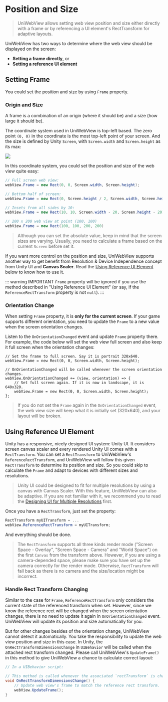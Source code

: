 # Position and Size

> UniWebView allows setting web view position and size either directly with a frame or by referencing a UI element's RectTransform for adaptive layouts.

UniWebView has two ways to determine where the web view should be displayed on the screen:

- **Setting a frame directly**, or
- **Setting a reference UI element**

## Setting Frame

You could set the position and size by using `Frame` property.

### Origin and Size

A frame is a combination of an origin (where it should be) and a size (how large it should be).

The coordinate system used in UniWebView is top-left based. The zero point `(0, 0)` in the coordinate is the most top-left point of your screen. And the size is defined by Unity `Screen`, with `Screen.width` and `Screen.height` as its max:

![](/images/RectXY.svg)

In this coordinate system, you could set the position and size of the web view quite easy:

```csharp
// Full screen web view:
webView.Frame = new Rect(0, 0, Screen.width, Screen.height);

// Bottom half of screen:
webView.Frame = new Rect(0, Screen.height / 2, Screen.width, Screen.height / 2);

// Insets from all sides by 10:
webView.Frame = new Rect(10, 10, Screen.width - 20, Screen.height - 20);

// 200 x 200 web view at point (100, 100)
webView.Frame = new Rect(100, 100, 200, 200)
```

> Although you can set the absolute value, keep in mind that the screen sizes are varying. Usually, you need to calculate a frame based on the current `Screen` before set it.

If you want more control on the position and size, UniWebView supports another way to get benefit from Resolution & Device Independence concept from Unity UI and **Canvas Scaler**. Read the [Using Reference UI Element](#using-reference-ui-element) below to know how to use it.

::: warning IMPORTANT
`Frame` property will be ignored if you use the method described in "Using Reference UI Element" (or say, if the `ReferenceRectTransform` property is not `null`).
:::

### Orientation Change

When setting `Frame` property, it is **only for the current screen**. If your game supports different orientation, you need to update the `Frame` to a new value when the screen orientation changes.

Listen to the `OnOrientationChanged` event and update `Frame` property there. For example, the code below will set the web view full screen and also keep it full screen when the orientation changes:

```csharp{4-8}
// Set the frame to full screen. Say it is portrait 320x640.
webView.Frame = new Rect(0, 0, Screen.width, Screen.height);

// OnOrientationChanged will be called whenever the screen orientation changes.
webView.OnOrientationChanged += (view, orientation) => {
    // Set full screen again. If it is now in landscape, it is 640x320.
    webView.Frame = new Rect(0, 0, Screen.width, Screen.height);
};
```

> If you do not set the `Frame` again in the `OnOrientationChanged` event, the web view size will keep what it is initially set (320x640), and your layout will be broken.

## Using Reference UI Element

Unity has a responsive, nicely designed UI system: Unity UI. It considers screen canvas scaler and every rendered Unity UI comes with a `RectTransform`. You can set a `RectTransform` to UniWebView's `ReferenceRectTransform`, and UniWebView will follow this given `RectTransform` to determine its position and size. So you could skip to calculate the `Frame` and adapt to devices with different sizes and resolutions.

> Unity UI could be designed to fit for multiple resolutions by using a canvas with Canvas Scaler. With this feature, UniWebView can also be adaptive. If you are not familiar with it, we recommend you to read the [Designing UI for Multiple Resolutions](https://docs.unity3d.com/Manual/HOWTO-UIMultiResolution.html) first.

Once you have a `RectTransform`, just set the property:

```csharp
RectTransform myUITransform = ...
webView.ReferenceRectTransform = myUITransform;
```

And everything should be done.

> The `RectTransform` supports all three kinds render mode ("Screen Space - Overlay", "Screen Space - Camera" and "World Space") on the first `Canvas` from the transform above. However, if you are using a camera-depended space, please make sure you have set up the camera correctly for the render mode. Otherwise, `RectTransform` will fall back as there is no camera and the size/location might be incorrect.

### Handle Rect Transform Changing

Similar to the case for `Frame`, `ReferenceRectTransform` only considers the current state of the referenced transform when set. However, since we know the reference rect will be changed when the screen orientation changes, there is no need to update it again in `OnOrientationChanged` event. UniWebView will update its position and size automatically for you.

But for other changes besides of the orientation change, UniWebView cannot detect it automatically. You take the responsibility to update the web view position and size in this case. In Unity, the `OnRectTransformDimensionsChange` in `UIBehavior` will be called when the attached rect transform changed. Please call UniWebView's `UpdateFrame()` in this method to give UniWebView a chance to calculate correct layout:

```csharp
// In a UIBehavior script:

// This method is called whenever the associated `rectTransform` is changed.
void OnRectTransformDimensionsChange() {
    // Update web view's frame to match the reference rect transform.
    webView.UpdateFrame();
}
```
